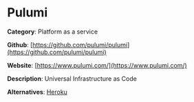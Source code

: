
# Pulumi

**Category**: Platform as a service

**Github**: [https://github.com/pulumi/pulumi](https://github.com/pulumi/pulumi)

**Website**: [https://www.pulumi.com/](https://www.pulumi.com/)

**Description**:
Universal Infrastructure as Code

**Alternatives**: [Heroku](https://www.heroku.com/)
